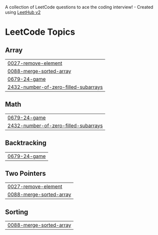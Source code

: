 A collection of LeetCode questions to ace the coding interview! - Created using [LeetHub v2](https://github.com/arunbhardwaj/LeetHub-2.0)
<!---LeetCode Topics Start-->
# LeetCode Topics
## Array
|  |
| ------- |
| [0027-remove-element](https://github.com/arina-tuladhar/solid-doodle/tree/master/0027-remove-element) |
| [0088-merge-sorted-array](https://github.com/arina-tuladhar/solid-doodle/tree/master/0088-merge-sorted-array) |
| [0679-24-game](https://github.com/arina-tuladhar/solid-doodle/tree/master/0679-24-game) |
| [2432-number-of-zero-filled-subarrays](https://github.com/arina-tuladhar/solid-doodle/tree/master/2432-number-of-zero-filled-subarrays) |
## Math
|  |
| ------- |
| [0679-24-game](https://github.com/arina-tuladhar/solid-doodle/tree/master/0679-24-game) |
| [2432-number-of-zero-filled-subarrays](https://github.com/arina-tuladhar/solid-doodle/tree/master/2432-number-of-zero-filled-subarrays) |
## Backtracking
|  |
| ------- |
| [0679-24-game](https://github.com/arina-tuladhar/solid-doodle/tree/master/0679-24-game) |
## Two Pointers
|  |
| ------- |
| [0027-remove-element](https://github.com/arina-tuladhar/solid-doodle/tree/master/0027-remove-element) |
| [0088-merge-sorted-array](https://github.com/arina-tuladhar/solid-doodle/tree/master/0088-merge-sorted-array) |
## Sorting
|  |
| ------- |
| [0088-merge-sorted-array](https://github.com/arina-tuladhar/solid-doodle/tree/master/0088-merge-sorted-array) |
<!---LeetCode Topics End-->